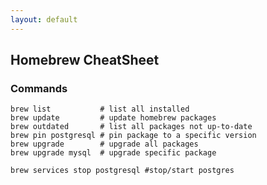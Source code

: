 ```yaml
---
layout: default
---
```

Homebrew CheatSheet
---

### Commands	

	brew list           # list all installed
	brew update         # update homebrew packages
	brew outdated       # list all packages not up-to-date
	brew pin postgresql # pin package to a specific version
	brew upgrade        # upgrade all packages
	brew upgrade mysql  # upgrade specific package

	brew services stop postgresql #stop/start postgres
